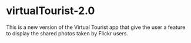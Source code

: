 # virtualTourist-2.0
This is a new version of the Virtual Tourist app that give the user a feature to display the shared photos taken by Flickr users.
